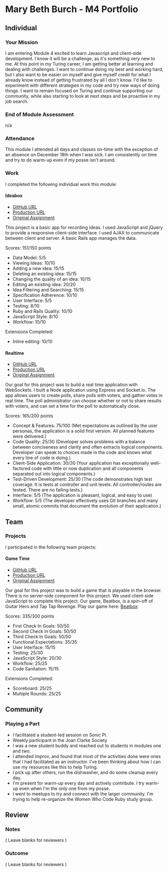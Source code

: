 # Mary Beth Burch - M4 Portfolio

## Individual

### Your Mission

I am entering Module 4 excited to learn Javascript and client-side development. I know it will be a challenge, as it's something very new to me. At this point in my Turing career, I am getting better at learning and dealing with challenges. I want to continue doing my best and working hard, but I also want to be easier on myself and give myself credit for what I already know instead of getting frustrated by all I don't know. I'd like to experiment with different strategies in my code and try new ways of doing things. I want to remain focused on Turing and continue supporting our community, while also starting to look at next steps and be proactive in my job search.

### End of Module Assessment

n/a

### Attendance

This module I attended all days and classes on-time with the exception of an absence on December 18th when I was sick. I am consistently on time and try to do warm-up even if my posse isn't around.

### Work

I completed the following individual work this module:

#### Ideabox

* [GitHub URL](https://github.com/mbburch/ideabox-js)
* [Production URL](https://ajaxinthebox.herokuapp.com/)
* [Original Assignment](https://github.com/turingschool/curriculum/blob/master/source/projects/revenge_of_idea_box.markdown)

This project is a basic app for recording ideas. I used JavaScript and jQuery to provide a responsive client-side interface. I used AJAX to communicate between client and server. A basic Rails app manages the data.

Scores: 151/150 points
* Data Model: 5/5
* Viewing Ideas: 10/10
* Adding a new idea: 15/15
* Deleting an existing idea: 15/15
* Changing the quality of an idea: 10/15
* Editing an existing idea: 20/20
* Idea Filtering and Searching: 15/15
* Specification Adherence: 10/10
* User Interface: 5/5
* Testing: 8/10
* Ruby and Rails Quality: 10/10
* JavaScript Style: 8/10
* Workflow: 10/10

Extensions Completed:
* Inline editing: 10/10

#### Realtime

* [GitHub URL](https://github.com/mbburch/votestance)
* [Production URL](https://votestance.herokuapp.com/)
* [Original Assignment](https://github.com/turingschool/curriculum/blob/master/source/projects/real_time.markdown)

Our goal for this project was to build a real time application with WebSockets. I built a Node application using Express and Socket.io. The app allows users to create polls, share polls with voters, and gather votes in real time. The poll administrator can choose whether or not to share results with voters, and can set a time for the poll to automatically close.

Scores: 165/200 points
* Concept & Features: 75/100 (Met expectations as outlined by the user personas, the application is a solid first version. All planned features were delivered.)
* Code Quality: 25/30 (Developer solves problems with a balance between conciseness and clarity and often extracts logical components. Developer can speak to choices made in the code and knows what every line of code is doing.)
* Client-Side Application: 30/30 (Your application has exceptionally well-factored code with little or now duplication and all components separated out into logical components.)
* Test-Driven Development: 25/30 (The code demonstrates high test coverage. It is tests at controller and unit levels. All controller/routes are tested. There are no failing tests.)
* Interface: 5/5 (The application is pleasant, logical, and easy to use)
* Workflow: 5/5 (The developer effectively uses Git branches and many small, atomic commits that document the evolution of their application.)

## Team

### Projects

I participated in the following team projects:

#### Game Time

* [GitHub URL](https://github.com/mbburch/beatbox)
* [Production URL](http://russelleh.github.io/beatbox)
* [Original Assignment](https://github.com/turingschool/lesson_plans/blob/master/ruby_04-apis_and_scalability/gametime_project.markdown)

Our goal for this project was to build a game that is playable in the browser. There is no server-side component for this project. We used client-side JavaScript to complete this project. Our game, Beatbox, is a spin-off of Guitar Hero and Tap Tap Revenge. Play our game here: [Beatbox](http://russelleh.github.io/beatbox/)

Scores: 335/300 points
* First Check In Goals: 50/50
* Second Check In Goals: 50/50
* Third Check In Goals: 50/50
* Functional Expectations: 35/35
* User Interface: 15/15
* Testing: 25/30
* JavaScript Style: 20/30
* Workflow: 25/25
* Code Sanitation: 15/15

Extensions Completed:
* Scoreboard: 25/25
* Multiple Rounds: 25/25

## Community

### Playing a Part

* I facilitated a student-led session on Sonic Pi.
* Weekly participant in the Joan Clarke Society
* I was a new student buddy and reached out to students in modules one and two.
* I attended improv, and found that most of the activities done were ones that I had facilitated as an instructor. I've been thinking about how I can use my resources like this to help Turing.
* I pick up after others, run the dishwasher, and do some cleanup every day.
* I'm present for warm-up every day and actively contribute. I try warm-up even when I'm the only one from my posse.
* I went to meetups to try and connect with the larger community. I'm trying to help re-organize the Women Who Code Ruby study group.

## Review

### Notes

( Leave blanks for reviewers )

### Outcome

( Leave blanks for reviewers )
